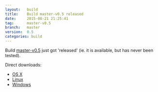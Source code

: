```yaml
---
layout:   build
title:    Build master-v0.5 released
date:     2015-08-21 21:25:41
tag:      master-v0.5
branch:   master
version:  0.5
categories: build
---
```

Build [master-v0.5][github-release] just got 'released' (ie. it is available, but has never been tested).

Direct downloads:

  - [OS X][osx-download]
  - [Linux][linux-download]
  - [Windows][windows-download]

[osx-download]: https://github.com/cor/LD33/releases/download/master-v0.5/osx_master-v0.5.zip
[linux-download]: https://github.com/cor/LD33/releases/download/master-v0.5/linux_master-v0.5.zip
[windows-download]: https://github.com/cor/LD33/releases/download/master-v0.5/windows_master-v0.5.zip
[github-release]: https://github.com/cor/LD33/releases/tag/master-v0.5
